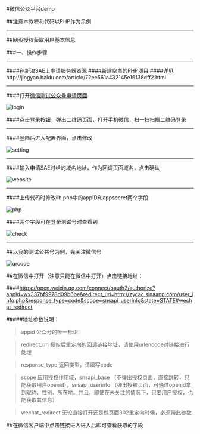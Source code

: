 #微信公众平台demo

##注意本教程和代码以PHP作为示例

***
##网页授权获取用户基本信息

###一、操作步骤
***
####在新浪SAE上申请服务器资源
####新建空白的PHP项目
####详见http://jingyan.baidu.com/article/72ee561a432145e16138dff2.html
***
####打开[微信测试公众号申请页面](http://mp.weixin.qq.com/debug/cgi-bin/sandbox?t=sandbox/login)

![login](http://i4.tietuku.com/b5ad7160dee85181.png)

####点击登录按钮，弹出二维码页面，打开手机微信，扫一扫扫描二维码登录

***
####登陆后进入配置界面，点击修改

![setting](http://i4.tietuku.com/d15da7b7649c9aa9.png)
***
####输入申请SAE时给的域名地址，作为回调页面域名，点击确认

![website](http://i4.tietuku.com/851c6208ac17a441.png)

***
####上传代码时修改lib.php中的appID和appsecret两个字段

![php](http://i4.tietuku.com/3127ebdbe2b3e690.png)

####两个字段可在登录测试号时查看到

![check](http://i4.tietuku.com/1d31d46f5af72ccd.png)
***
##以我的测试公共号为例，先关注微信号

![qrcode](http://i4.tietuku.com/00bd19820e0317dd.png)

##在微信中打开（注意只能在微信中打开）点击链接地址：

####https://open.weixin.qq.com/connect/oauth2/authorize?appid=wx337bf9978d09b6be&redirect_uri=http://zycac.sinaapp.com/user_info.php&response_type=code&scope=snsapi_userinfo&state=STATE#wechat_redirect

#####地址参数说明：

>appid 公众号的唯一标识

>redirect_uri 授权后重定向的回调链接地址，请使用urlencode对链接进行处理

>response_type 返回类型，请填写code

>scope 应用授权作用域，snsapi_base （不弹出授权页面，直接跳转，只能获取用户openid），snsapi_userinfo （弹出授权页面，可通过openid拿到昵称、性别、所在地。并且，即使在未关注的情况下，只要用户授权，也能获取其信息）

>wechat_redirect 无论直接打开还是做页面302重定向时候，必须带此参数

##在微信客户端中点击链接进入进入后即可查看获取的字段
